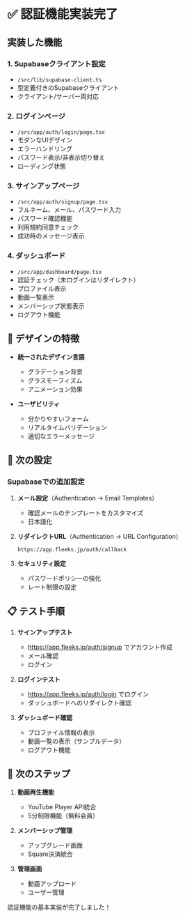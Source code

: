 # ✅ 認証機能実装完了

## 実装した機能

### 1. Supabaseクライアント設定
- `/src/lib/supabase-client.ts`
- 型定義付きのSupabaseクライアント
- クライアント/サーバー両対応

### 2. ログインページ
- `/src/app/auth/login/page.tsx`
- モダンなUIデザイン
- エラーハンドリング
- パスワード表示/非表示切り替え
- ローディング状態

### 3. サインアップページ
- `/src/app/auth/signup/page.tsx`
- フルネーム、メール、パスワード入力
- パスワード確認機能
- 利用規約同意チェック
- 成功時のメッセージ表示

### 4. ダッシュボード
- `/src/app/dashboard/page.tsx`
- 認証チェック（未ログインはリダイレクト）
- プロファイル表示
- 動画一覧表示
- メンバーシップ状態表示
- ログアウト機能

## 🎨 デザインの特徴

- **統一されたデザイン言語**
  - グラデーション背景
  - グラスモーフィズム
  - アニメーション効果

- **ユーザビリティ**
  - 分かりやすいフォーム
  - リアルタイムバリデーション
  - 適切なエラーメッセージ

## 🔧 次の設定

### Supabaseでの追加設定

1. **メール設定**（Authentication → Email Templates）
   - 確認メールのテンプレートをカスタマイズ
   - 日本語化

2. **リダイレクトURL**（Authentication → URL Configuration）
   ```
   https://app.fleeks.jp/auth/callback
   ```

3. **セキュリティ設定**
   - パスワードポリシーの強化
   - レート制限の設定

## 📋 テスト手順

1. **サインアップテスト**
   - https://app.fleeks.jp/auth/signup でアカウント作成
   - メール確認
   - ログイン

2. **ログインテスト**
   - https://app.fleeks.jp/auth/login でログイン
   - ダッシュボードへのリダイレクト確認

3. **ダッシュボード確認**
   - プロファイル情報の表示
   - 動画一覧の表示（サンプルデータ）
   - ログアウト機能

## 🚀 次のステップ

1. **動画再生機能**
   - YouTube Player API統合
   - 5分制限機能（無料会員）

2. **メンバーシップ管理**
   - アップグレード画面
   - Square決済統合

3. **管理画面**
   - 動画アップロード
   - ユーザー管理

認証機能の基本実装が完了しました！